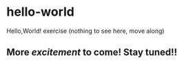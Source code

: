 # hello-world
Hello,World! exercise (nothing to see here, move along)
## More *excitement* to come! Stay tuned!!
